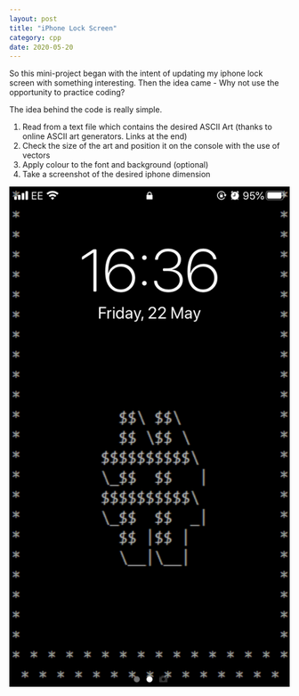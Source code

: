 ```yaml
---
layout: post
title: "iPhone Lock Screen"
category: cpp
date: 2020-05-20
---
```


So this mini-project began with the intent of updating my iphone lock screen with something interesting. Then the idea came - Why not use the opportunity to practice coding?

The idea behind the code is really simple. 

<ol>
  <li>Read from a text file which contains the desired ASCII Art (thanks to online ASCII art generators. Links at the end)</li>
  <li>Check the size of the art and position it on the console with the use of vectors</li>
  <li>Apply colour to the font and background (optional)</li>
  <li>Take a screenshot of the desired iphone dimension</li>
</ol>

<img src="/pictures/whitehash.png" style="height:80%;" class="center">

<script src="https://gist.github.com/cchanzl/07babb551e964ea347a726f44cf061f5.js"></script>
